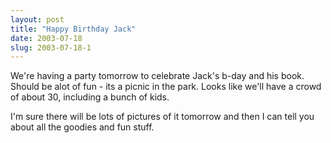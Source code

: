 ```yaml
---
layout: post
title: "Happy Birthday Jack"
date: 2003-07-18
slug: 2003-07-18-1
---
```


We&apos;re having a party tomorrow to celebrate Jack&apos;s b-day and his book.  Should be alot of fun - its a picnic in the park.  Looks like we&apos;ll have a crowd of about 30, including a bunch of kids.

I&apos;m sure there will be lots of pictures of it tomorrow and then I can tell you about all the goodies and fun stuff.


